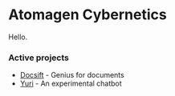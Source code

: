 # Atomagen Cybernetics

Hello.

### Active projects
* [Docsift](https://docsift.com) - Genius for documents
* [Yuri](https://yuri-bot.herokuapp.com) - An experimental chatbot
